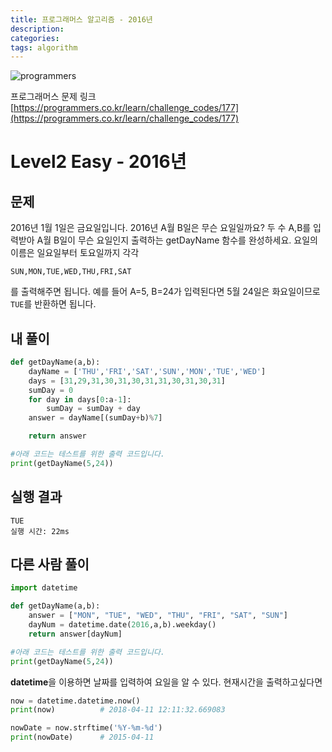 ```yaml
---
title: 프로그래머스 알고리즘 - 2016년
description: 
categories: 
tags: algorithm
---
```


![programmers](https://programmers.co.kr/assets/img-share-facebook-40d22fd487958cab7e6e554c4524144a1515029167293d382c0d6f762d433648.jpg)

프로그래머스 문제 링크 [https://programmers.co.kr/learn/challenge_codes/177](https://programmers.co.kr/learn/challenge_codes/177)

# Level2 Easy - 2016년

## 문제

2016년 1월 1일은 금요일입니다. 2016년 A월 B일은 무슨 요일일까요? 두 수 A,B를 입력받아 A월 B일이 무슨 요일인지 출력하는 getDayName 함수를 완성하세요. 요일의 이름은 일요일부터 토요일까지 각각

`SUN,MON,TUE,WED,THU,FRI,SAT`

를 출력해주면 됩니다. 예를 들어 A=5, B=24가 입력된다면 5월 24일은 화요일이므로 `TUE`를 반환하면 됩니다.

## 내 풀이

```python
def getDayName(a,b):
    dayName = ['THU','FRI','SAT','SUN','MON','TUE','WED']
    days = [31,29,31,30,31,30,31,31,30,31,30,31]
    sumDay = 0
    for day in days[0:a-1]:
        sumDay = sumDay + day
    answer = dayName[(sumDay+b)%7]

    return answer

#아래 코드는 테스트를 위한 출력 코드입니다.
print(getDayName(5,24))
```

## 실행 결과

```text
TUE
실행 시간: 22ms
```

## 다른 사람 풀이

```python
import datetime

def getDayName(a,b):
    answer = ["MON", "TUE", "WED", "THU", "FRI", "SAT", "SUN"]
    dayNum = datetime.date(2016,a,b).weekday()
    return answer[dayNum]

#아래 코드는 테스트를 위한 출력 코드입니다.
print(getDayName(5,24))
```

**datetime**을 이용하면 날짜를 입력하여 요일을 알 수 있다.
현재시간을 출력하고싶다면

```python
now = datetime.datetime.now()
print(now)          # 2018-04-11 12:11:32.669083

nowDate = now.strftime('%Y-%m-%d')
print(nowDate)      # 2015-04-11
```
